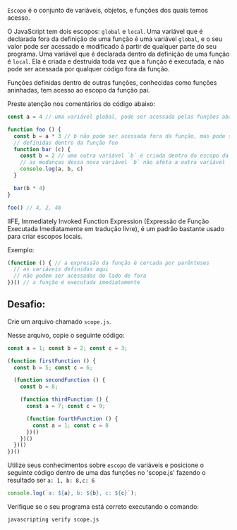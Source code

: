 `Escopo` é o conjunto de variáveis, objetos, e funções dos quais temos acesso.

O JavaScript tem dois escopos: `global` e `local`. Uma variável que é declarada fora da definição de uma função é uma variável `global`, e o seu valor pode ser acessado e modificado á partir de qualquer parte do seu programa. Uma variável que é declarada dentro da definição de uma função é `local`. Ela é criada e destruída toda vez que a função é executada, e não pode ser acessada por qualquer código fora da função.

Funções definidas dentro de outras funções, conhecidas como funções aninhadas, tem acesso ao escopo da função pai.

Preste atenção nos comentários do código abaixo:

```js
const a = 4 // uma variável global, pode ser acessada pelas funções abaixo

function foo () {
  const b = a * 3 // b não pode ser acessada fora da função, mas pode ser acessada pelas funções
  // definidas dentro da função foo
  function bar (c) {
    const b = 2 // uma outra variável `b` é criada dentro do escopo da função bar
    // as mudanças dessa nova variável `b` não afeta a outra variável `b`
    console.log(a, b, c)
  }

  bar(b * 4)
}

foo() // 4, 2, 48
```
IIFE, Immediately Invoked Function Expression (Expressão de Função Executada Imediatamente em tradução livre), é um padrão bastante usado para criar escopos locais.

Exemplo:
```js
(function () { // a expressão da função é cercada por parênteses
  // as variáveis definidas aqui
  // não podem ser acessadas do lado de fora
})() // a função é executada imediatamente
```
## Desafio:

Crie um arquivo chamado `scope.js`.

Nesse arquivo, copie o seguinte código:
```js
const a = 1; const b = 2; const c = 3;

(function firstFunction () {
  const b = 5; const c = 6;

  (function secondFunction () {
    const b = 8;

    (function thirdFunction () {
      const a = 7; const c = 9;

      (function fourthFunction () {
        const a = 1; const c = 8
      })()
    })()
  })()
})()
```

Utilize seus conhecimentos sobre `escopo` de variáveis e posicione o seguinte código dentro de uma das funções no 'scope.js'
fazendo o resultado ser `a: 1, b: 8,c: 6`
```js
console.log(`a: ${a}, b: ${b}, c: ${c}`);
```

Verifique se o seu programa está correto executando o comando:

```bash
javascripting verify scope.js
```
